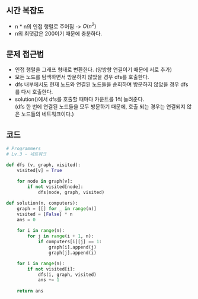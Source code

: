 ## 시간 복잡도
- n * n의 인접 행렬로 주어짐 -> $O(n^2)$
- n의 최댓값은 200이기 때문에 충분하다.

## 문제 접근법
- 인접 행렬을 그래프 형태로 변환한다. (양방향 연결이기 때문에 서로 추가)
- 모든 노드를 탐색하면서 방문하지 않았을 경우 dfs를 호출한다.
- dfs 내부에서도 현재 노드와 연결된 노드들을 순회하며 방문하지 않았을 경우 dfs를 다시 호출한다.
- solution()에서 dfs를 호출할 때마다 카운트를 1씩 늘려준다.  
(dfs 한 번에 연결된 노드들을 모두 방문하기 때문에, 호출 되는 경우는 연결되지 않은 노드들의 네트워크이다.)


## 코드

```python
# Programmers
# Lv.3 - 네트워크

def dfs (v, graph, visited):
    visited[v] = True
    
    for node in graph[v]:
        if not visited[node]:
            dfs(node, graph, visited)

def solution(n, computers):
    graph = [[] for _ in range(n)]
    visited = [False] * n
    ans = 0
    
    for i in range(n):
        for j in range(i + 1, n):
            if computers[i][j] == 1:
                graph[i].append(j)
                graph[j].append(i)

    for i in range(n):
        if not visited[i]:
            dfs(i, graph, visited)
            ans += 1
    
    return ans
```